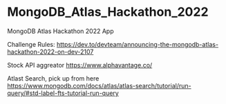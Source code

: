 # MongoDB_Atlas_Hackathon_2022
MongoDB Atlas Hackathon 2022 App

Challenge Rules:
https://dev.to/devteam/announcing-the-mongodb-atlas-hackathon-2022-on-dev-2107

Stock API aggreator
https://www.alphavantage.co/

Atlast Search, pick up from here
https://www.mongodb.com/docs/atlas/atlas-search/tutorial/run-query/#std-label-fts-tutorial-run-query
